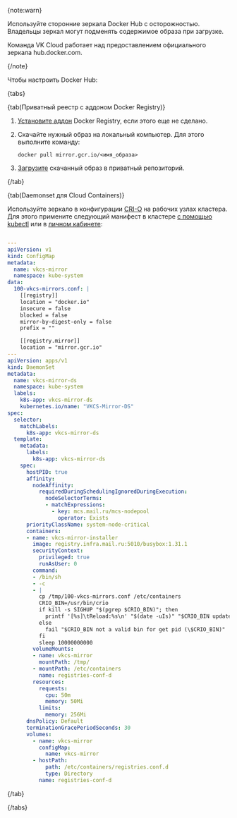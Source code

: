 {note:warn}

Используйте сторонние зеркала Docker Hub с осторожностью. Владельцы зеркал могут подменять содержимое образа при загрузке.

Команда VK Cloud работает над предоставлением официального зеркала hub.docker.com.

{/note}

Чтобы настроить Docker Hub:

{tabs}

{tab(Приватный реестр с аддоном Docker Registry)}

  1. [Установите аддон](../../../k8s/instructions/addons/advanced-installation/install-advanced-registry) Docker Registry, если этого еще не сделано.
  1. Скачайте нужный образ на локальный компьютер. Для этого выполните команду:

      ```console
      docker pull mirror.gcr.io/<имя_образа>
      ```
  
  1. [Загрузите](../../../k8s/quick-start#3_zagruzite_nuzhnye_obrazy_v_reestr_docker) скачанный образ в приватный репозиторий.

  {/tab}

{tab(Daemonset для Cloud Containers)}

  Используйте зеркало в конфигурации [CRI-O](https://cri-o.io/) на рабочих узлах кластера. Для этого примените следующий манифест в кластере [с помощью kubectl](../kubectl) или в [личном кабинете](../../instructions/manage-resources):

  ```yaml

  ---
  apiVersion: v1
  kind: ConfigMap
  metadata:
    name: vkcs-mirror
    namespace: kube-system
  data:
    100-vkcs-mirrors.conf: |
      [[registry]]
      location = "docker.io"
      insecure = false
      blocked = false
      mirror-by-digest-only = false
      prefix = ""

      [[registry.mirror]]
      location = "mirror.gcr.io"
  ---
  apiVersion: apps/v1
  kind: DaemonSet
  metadata:
    name: vkcs-mirror-ds
    namespace: kube-system
    labels:
      k8s-app: vkcs-mirror-ds
      kubernetes.io/name: "VKCS-Mirror-DS"
  spec:
    selector:
      matchLabels:
        k8s-app: vkcs-mirror-ds
    template:
      metadata:
        labels:
          k8s-app: vkcs-mirror-ds
      spec:
        hostPID: true
        affinity:
          nodeAffinity:
            requiredDuringSchedulingIgnoredDuringExecution:
              nodeSelectorTerms:
              - matchExpressions:
                - key: mcs.mail.ru/mcs-nodepool
                  operator: Exists
        priorityClassName: system-node-critical
        containers:
        - name: vkcs-mirror-installer
          image: registry.infra.mail.ru:5010/busybox:1.31.1
          securityContext:
            privileged: true
            runAsUser: 0
          command:
          - /bin/sh
          - -c
          - |
            cp /tmp/100-vkcs-mirrors.conf /etc/containers
            CRIO_BIN=/usr/bin/crio
            if kill -s SIGHUP "$(pgrep $CRIO_BIN)"; then
              printf '[%s]\tReload:%s\n' "$(date -uIs)" "$CRIO_BIN update config"
            else
              fail "$CRIO_BIN not a valid bin for get pid (\$CRIO_BIN)"
            fi
            sleep 10000000000
          volumeMounts:
          - name: vkcs-mirror
            mountPath: /tmp/
          - mountPath: /etc/containers
            name: registries-conf-d
          resources:
            requests:
              cpu: 50m
              memory: 50Mi
            limits:
              memory: 256Mi
        dnsPolicy: Default
        terminationGracePeriodSeconds: 30
        volumes:
          - name: vkcs-mirror
            configMap:
              name: vkcs-mirror
          - hostPath:
              path: /etc/containers/registries.conf.d
              type: Directory
            name: registries-conf-d
  ```

  {/tab}

{/tabs}
